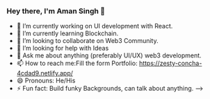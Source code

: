 ### Hey there, I'm Aman Singh 👋

- 🔭 I’m currently working on UI development with React.
- 🌱 I’m currently learning Blockchain.
- 👯 I’m looking to collaborate on Web3 Community.
- 🤔 I’m looking for help with Ideas
- 💬 Ask me about anything (preferably UI/UX) web3 development.
- 📫 How to reach me:Fill the form Portfolio: https://zesty-concha-4cdad9.netlify.app/ 
- 😄 Pronouns: He/His
- ⚡ Fun fact: Build funky Backgrounds, can talk about anything.
-->
